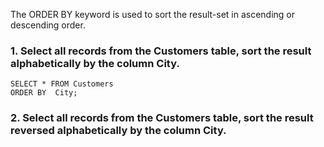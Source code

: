The ORDER BY keyword is used to sort the result-set in ascending or descending order.
### 1. Select all records from the Customers table, sort the result alphabetically by the column City.
```
SELECT * FROM Customers
ORDER BY  City;
```
### 2. Select all records from the Customers table, sort the result reversed alphabetically by the column City.

